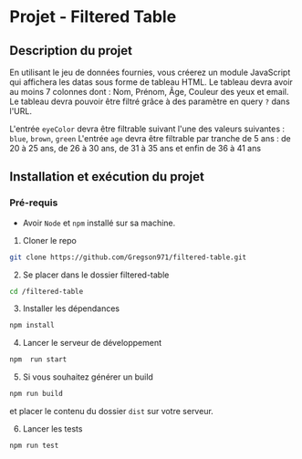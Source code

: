 # Projet - Filtered Table

## Description du projet

En utilisant le jeu de données fournies, vous créerez un module JavaScript qui affichera les datas sous forme de tableau HTML.
Le tableau devra avoir au moins 7 colonnes dont : Nom, Prénom, Âge, Couleur des yeux et email.
Le tableau devra pouvoir être filtré grâce à des paramètre en query `?` dans l'URL.

L'entrée `eyeColor` devra être filtrable suivant l'une des valeurs suivantes : `blue`, `brown`, `green`
L'entrée `age` devra être filtrable par tranche de 5 ans : de 20 à 25 ans, de 26 à 30 ans, de 31 à 35 ans et enfin de 36 à 41 ans

## Installation et exécution du projet

### Pré-requis

- Avoir `Node` et `npm` installé sur sa machine.

1. Cloner le repo

```sh
git clone https://github.com/Gregson971/filtered-table.git
```

2. Se placer dans le dossier filtered-table

```sh
cd /filtered-table
```

3. Installer les dépendances

```sh
npm install
```

4. Lancer le serveur de développement

```sh
npm  run start
```

5. Si vous souhaitez générer un build

```sh
npm run build
```

et placer le contenu du dossier `dist` sur votre serveur.

6. Lancer les tests

```sh
npm run test
```
